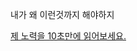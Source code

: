 
  <body>
    <p>내가 왜 이런것까지 해야하지</p>
    <a href="https://cappuchino20.github.io/sum.html/main.html">제 노력을 10초만에 읽어보세요.</a>
  </body>

